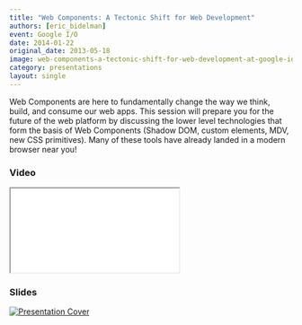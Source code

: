 ```yaml
---
title: "Web Components: A Tectonic Shift for Web Development"
authors: [eric_bidelman]
event: Google I/O
date: 2014-01-22
original_date: 2013-05-18
image: web-components-a-tectonic-shift-for-web-development-at-google-io.jpg
category: presentations
layout: single
---
```


Web Components are here to fundamentally change the way we think, build, and
consume our web apps. This session will prepare you for the future of the web
platform by discussing the lower level technologies that form the basis of Web
Components (Shadow DOM, custom elements, MDV, new CSS primitives). Many of these
tools have already landed in a modern browser near you!

<!-- Excerpt -->

### Video

<div class="iframe-wrap">
    <iframe src="//www.youtube.com/embed/fqULJBBEVQE" itemprop="video"></iframe>
</div>

### Slides

<a href="http://html5-demos.appspot.com/static/webcomponents-bdconf/index.html">
    <img src="../../img/stories/web-components-a-tectonic-shift-for-web-development-at-google-io-cover.jpg" alt="Presentation Cover">
</a>
